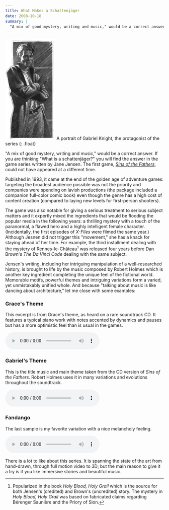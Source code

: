 ```yaml
---
title: What Makes a Schattenjäger
date: 2008-10-18
summary: |
  "A mix of good mystery, writing and music," would be a correct answer. If you are thinking "What is a schattenjäger?" you will find the answer in the game series written by Jane Jensen. The first game, *Sins of the Fathers*, could not have appeared at a different time.
---
```


![A drawing of Gabriel Knight, the protagonist of the series](../img/gabrielknight.png)
A portrait of Gabriel Knight, the protagonist of the series
{: .float}

"A mix of good mystery, writing and music," would be a correct answer. If you are thinking "What is a schattenjäger?" you will find the answer in the game series written by Jane Jensen. The first game, [*Sins of the Fathers*](http://www.mobygames.com/game/gabriel-knight-sins-of-the-fathers "Game information at MobyGames"), could not have appeared at a different time.

Published in 1993, it came at the end of the golden age of adventure games: targeting the broadest audience possible was not the priority and companies were spending on lavish productions (the package included a companion full-color comic book) even though the genre has a high cost of content creation (compared to laying new levels for first-person shooters).

The game was also notable for giving a serious treatment to serious subject matters and it expertly mixed the ingredients that would be flooding the popular media in the following years: a thrilling mystery with a touch of the paranormal, a flawed hero and a highly intelligent female character. (Incidentally, the first episodes of _X-Files_ were filmed the same year.) Although Jesnen did not trigger this "movement," she has a knack for staying ahead of her time. For example, the third installment dealing with the mystery of Rennes-le-Château[^note] was released four years before Dan Brown's _The Da&nbsp;Vinci Code_ dealing with the same subject.

[^note]: Popularized in the book _Holy Blood, Holy Grail_ which is the source for both Jensen's (credited) and Brown's (uncredited) story. The mystery in  _Holy Blood, Holy Grail_ was based on fabricated claims regarding Bérenger Saunière and the Priory of Sion.

Jensen's writing, including her intriguing manipulation of a well-researched history, is brought to life by the music composed by Robert Holmes which is another key ingredient completing the unique feel of the fictional world. Memorable motifs, powerful themes and intriguing variations form a varied, yet unmistakably unified whole. And because "talking about music is like dancing about architecture," let me close with some examples:

### Grace's Theme

This excerpt is from Grace's theme, as heard on a rare soundtrack CD. It features a typical piano work with notes accented by dynamics and pauses but has a more optimistic feel than is usual in the games.

<audio controls="controls">
    <source src="/assets/audio/grace_sample.mp3" type="audio/mpeg">
    <source src="/assets/audio/grace_sample.ogg" type="audio/ogg">
    Your browser does not support the HTML5 Audio element.
</audio>

### Gabriel's Theme

This is the title music and main theme taken from the CD version of _Sins of the Fathers_. Robert Holmes uses it in many variations and evolutions throughout the soundtrack.

<audio controls="controls">
    <source src="/assets/audio/gabriel_theme_sample.mp3" type="audio/mpeg">
    <source src="/assets/audio/gabriel_theme_sample.ogg" type="audio/ogg">
    Your browser does not support the HTML5 Audio element.
</audio>

### Fandango

The last sample is my favorite variation with a nice melancholy feeling.

<audio controls="controls">
    <source src="/assets/audio/fandango.mp3" type="audio/mpeg">
    <source src="/assets/audio/fandango.ogg" type="audio/ogg">
    Your browser does not support the HTML5 Audio element.
</audio>

<br />

There is a lot to like about this series. It is spanning the state of the art from hand-drawn, through full motion video to 3D; but the main reason to give it a try is if you like immersive stories and beautiful music.
